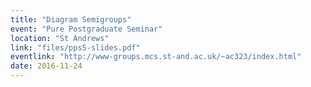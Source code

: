 ```yaml
---
title: "Diagram Semigroups"
event: "Pure Postgraduate Seminar"
location: "St Andrews"
link: "files/pps5-slides.pdf"
eventlink: "http://www-groups.mcs.st-and.ac.uk/~ac323/index.html"
date: 2016-11-24
---
```

